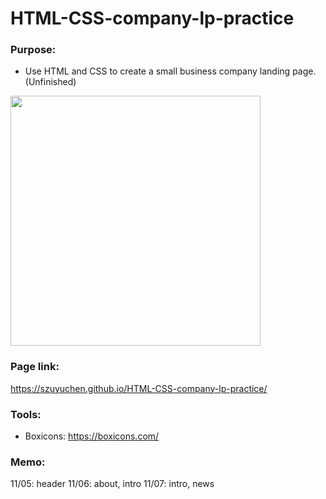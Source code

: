 # HTML-CSS-company-lp-practice

### Purpose: 

- Use HTML and CSS to create a small business company landing page. (Unfinished)

<img src="" width=400>

### Page link:

https://szuyuchen.github.io/HTML-CSS-company-lp-practice/

### Tools:

- Boxicons: https://boxicons.com/

### Memo:

11/05: header
11/06: about, intro
11/07: intro, news
